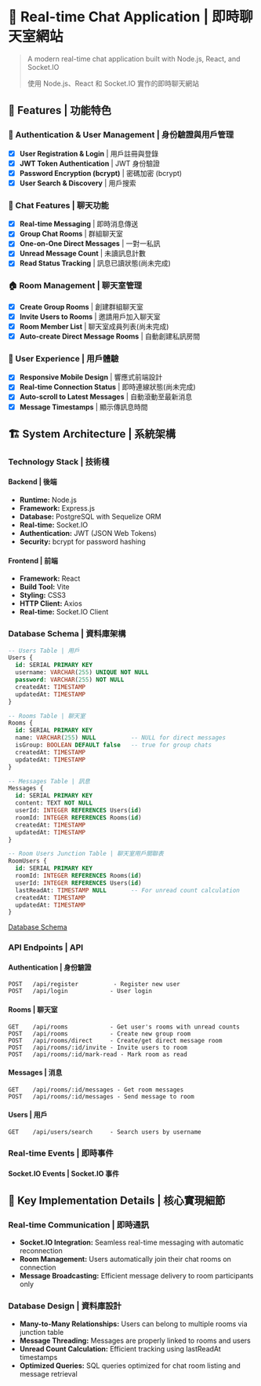 # 💬 Real-time Chat Application | 即時聊天室網站

> A modern real-time chat application built with Node.js, React, and Socket.IO
> 
> 使用 Node.js、React 和 Socket.IO 實作的即時聊天網站

## 🌟 Features | 功能特色

### 🔐 Authentication & User Management | 身份驗證與用戶管理
- [x] **User Registration & Login** | 用戶註冊與登錄
- [x] **JWT Token Authentication** | JWT 身份驗證
- [x] **Password Encryption (bcrypt)** | 密碼加密 (bcrypt)
- [x] **User Search & Discovery** | 用戶搜索

### 💬 Chat Features | 聊天功能
- [x] **Real-time Messaging** | 即時消息傳送
- [x] **Group Chat Rooms** | 群組聊天室
- [x] **One-on-One Direct Messages** | 一對一私訊
- [x] **Unread Message Count** | 未讀訊息計數
- [x] **Read Status Tracking** | 訊息已讀狀態(尚未完成)

### 🏠 Room Management | 聊天室管理
- [x] **Create Group Rooms** | 創建群組聊天室
- [x] **Invite Users to Rooms** | 邀請用戶加入聊天室
- [x] **Room Member List** | 聊天室成員列表(尚未完成)
- [x] **Auto-create Direct Message Rooms** | 自動創建私訊房間

### 📱 User Experience | 用戶體驗
- [x] **Responsive Mobile Design** | 響應式前端設計
- [x] **Real-time Connection Status** | 即時連線狀態(尚未完成)
- [x] **Auto-scroll to Latest Messages** | 自動滾動至最新消息
- [x] **Message Timestamps** | 顯示傳訊息時間

## 🏗️ System Architecture | 系統架構

### Technology Stack | 技術棧

#### Backend | 後端
- **Runtime:** Node.js
- **Framework:** Express.js
- **Database:** PostgreSQL with Sequelize ORM
- **Real-time:** Socket.IO
- **Authentication:** JWT (JSON Web Tokens)
- **Security:** bcrypt for password hashing

#### Frontend | 前端
- **Framework:** React
- **Build Tool:** Vite
- **Styling:** CSS3
- **HTTP Client:** Axios
- **Real-time:** Socket.IO Client

### Database Schema | 資料庫架構

```sql
-- Users Table | 用戶
Users {
  id: SERIAL PRIMARY KEY
  username: VARCHAR(255) UNIQUE NOT NULL
  password: VARCHAR(255) NOT NULL
  createdAt: TIMESTAMP
  updatedAt: TIMESTAMP
}

-- Rooms Table | 聊天室
Rooms {
  id: SERIAL PRIMARY KEY
  name: VARCHAR(255) NULL          -- NULL for direct messages
  isGroup: BOOLEAN DEFAULT false   -- true for group chats
  createdAt: TIMESTAMP
  updatedAt: TIMESTAMP
}

-- Messages Table | 訊息
Messages {
  id: SERIAL PRIMARY KEY
  content: TEXT NOT NULL
  userId: INTEGER REFERENCES Users(id)
  roomId: INTEGER REFERENCES Rooms(id)
  createdAt: TIMESTAMP
  updatedAt: TIMESTAMP
}

-- Room Users Junction Table | 聊天室用戶關聯表
RoomUsers {
  id: SERIAL PRIMARY KEY
  roomId: INTEGER REFERENCES Rooms(id)
  userId: INTEGER REFERENCES Users(id)
  lastReadAt: TIMESTAMP NULL       -- For unread count calculation
  createdAt: TIMESTAMP
  updatedAt: TIMESTAMP
}
```
[Database Schema](docs/images/database-schema.jpg)

### API Endpoints | API

#### Authentication | 身份驗證
```
POST   /api/register          - Register new user
POST   /api/login            - User login
```

#### Rooms | 聊天室
```
GET    /api/rooms            - Get user's rooms with unread counts
POST   /api/rooms            - Create new group room
POST   /api/rooms/direct     - Create/get direct message room
POST   /api/rooms/:id/invite - Invite users to room
POST   /api/rooms/:id/mark-read - Mark room as read
```

#### Messages | 消息
```
GET    /api/rooms/:id/messages - Get room messages
POST   /api/rooms/:id/messages - Send message to room
```

#### Users | 用戶
```
GET    /api/users/search     - Search users by username
```

### Real-time Events | 即時事件

#### Socket.IO Events | Socket.IO 事件

## 🔧 Key Implementation Details | 核心實現細節

### Real-time Communication | 即時通訊
- **Socket.IO Integration:** Seamless real-time messaging with automatic reconnection
- **Room Management:** Users automatically join their chat rooms on connection
- **Message Broadcasting:** Efficient message delivery to room participants only
<!-- - **Connection Handling:** Robust error handling and connection status management -->

### Database Design | 資料庫設計
- **Many-to-Many Relationships:** Users can belong to multiple rooms via junction table
- **Message Threading:** Messages are properly linked to rooms and users
- **Unread Count Calculation:** Efficient tracking using lastReadAt timestamps
- **Optimized Queries:** SQL queries optimized for chat room listing and message retrieval
<!--
### Security Features | 安全特性
- **JWT Authentication:** Stateless authentication with secure token handling
- **Password Encryption:** bcrypt hashing with salt rounds for password security
- **Room Access Control:** Users can only access rooms they belong to
- **Input Validation:** Comprehensive validation for all API inputs

### Performance Optimizations | 性能優化
- **Database Indexing:** Optimized indexes for frequent queries
- **Connection Pooling:** Efficient database connection management
- **Real-time Events:** Minimal payload for Socket.IO events
- **Frontend State Management:** Efficient React state updates for chat UI

## 🔮 Future Enhancements | 未來改進

### Planned Features | 計劃功能
- [ ] **Message Pagination & Infinite Scroll** | 消息分頁與無限滾動
- [ ] **File Upload & Image Sharing** | 文件上傳與圖片分享
- [ ] **Message Reactions & Emojis** | 消息反應與表情符號
- [ ] **User Online Status** | 用戶在線狀態
- [ ] **Message Search** | 消息搜索功能
- [ ] **Push Notifications** | 推送通知
- [ ] **Dark Mode Theme** | 暗色主題模式
- [ ] **Message Encryption** | 消息加密


### Technical Improvements | 技術改進
- [ ] **Redis for Session Management** | Redis 會話管理
- [ ] **Message Queue (RabbitMQ)** | 消息隊列
- [ ] **CDN for File Storage** | CDN 文件存儲
- [ ] **Automated Testing Suite** | 自動化測試套件
- [ ] **Performance Monitoring** | 性能監控
- [ ] **API Rate Limiting** | API 限流
- [ ] **Database Migrations** | 資料庫遷移
- [ ] **TypeScript Migration** | TypeScript 遷移
-->